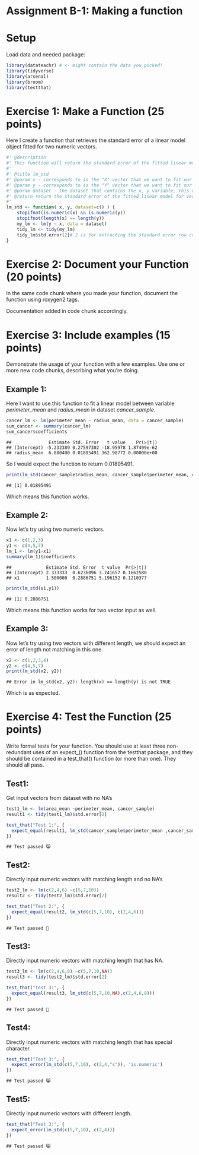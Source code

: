 Assignment B-1: Making a function
================

# Setup

Load data and needed package:

``` r
library(datateachr) # <- might contain the data you picked!
library(tidyverse)
library(arsenal)
library(broom)
library(testthat)
```

# Exercise 1: Make a Function (25 points)

Here I create a function that retrieves the standard error of a linear
model object fitted for two numeric vectors.

``` r
#' @description
#' This function will return the standard error of the fitted linear model for vector x, y. Since we are fitting a linear model, value that's not numeric will not be accepted, also we would expect the length of these two vectors to match. The input vector can have NA as long as we have enough numeric elements to fit our model.
#'
#' @title lm_std
#' @param x - corresponds to is the "X" vector that we want to fit our linear regression model for, 
#' @param y - corresponds to is the "Y" vector that we want to fit our linear regression model for
#' @param dataset - the dataset that contains the x, y variable, this dataset variable is set as an empty vector by default if the user wishes to input two vector x, y directly.
#' @return return the standard error of the fitted linear model for vector x, y.
#'
lm_std <- function( x, y, dataset=c() ) {
    stopifnot(is.numeric(x) && is.numeric(y))
    stopifnot(length(x) == length(y))
    my_lm <- lm(y ~ x, data = dataset)
    tidy_lm <- tidy(my_lm)
    tidy_lm$std.error[2]# 2 is for extracting the standard error row corresponding to our x variable
}
```

# Exercise 2: Document your Function (20 points)

In the same code chunk where you made your function, document the
function using roxygen2 tags.

Documentation added in code chunk accordingly.

# Exercise 3: Include examples (15 points)

Demonstrate the usage of your function with a few examples. Use one or
more new code chunks, describing what you’re doing.  

## Example 1:

Here I want to use this function to fit a linear model between variable
*perimeter_mean* and *radius_mean* in dataset *cancer_sample*.

``` r
cancer_lm <- lm(perimeter_mean ~ radius_mean, data = cancer_sample)
sum_cancer <- summary(cancer_lm)
sum_cancer$coefficients
```

    ##              Estimate Std. Error   t value    Pr(>|t|)
    ## (Intercept) -5.232389 0.27597302 -18.95978 1.87499e-62
    ## radius_mean  6.880400 0.01895491 362.98772 0.00000e+00

So I would expect the function to return 0.01895491.  

``` r
print(lm_std(cancer_sample$radius_mean, cancer_sample$perimeter_mean, cancer_sample))
```

    ## [1] 0.01895491

Which means this function works.

## Example 2:

Now let’s try using two numeric vectors.  

``` r
x1 <- c(1,2,3)
y1 <- c(4,5,7)
lm_1 <- lm(y1~x1)
summary(lm_1)$coefficients
```

    ##             Estimate Std. Error  t value  Pr(>|t|)
    ## (Intercept) 2.333333  0.6236096 3.741657 0.1662580
    ## x1          1.500000  0.2886751 5.196152 0.1210377

``` r
print(lm_std(x1,y1))
```

    ## [1] 0.2886751

Which means this function works for two vector input as well.

## Example 3:

Now let’s try using two vectors with different length, we should expect
an error of length not matching in this one.

``` r
x2 <- c(1,2,3,4)
y2 <- c(4,5,7)
print(lm_std(x2, y2))
```

    ## Error in lm_std(x2, y2): length(x) == length(y) is not TRUE

Which is as expected.

# Exercise 4: Test the Function (25 points)

Write formal tests for your function. You should use at least three
non-redundant uses of an expect\_() function from the testthat package,
and they should be contained in a test_that() function (or more than
one). They should all pass.

## Test1:

Get input vectors from dataset with no NA’s  

``` r
test1_lm <- lm(area_mean ~perimeter_mean, cancer_sample)
result1 <- tidy(test1_lm)$std.error[2]

test_that("Test 1:", {
  expect_equal(result1, lm_std(cancer_sample$perimeter_mean ,cancer_sample$area_mean, cancer_sample))
})
```

    ## Test passed 😸

## Test2:

Directly input numeric vectors with matching length and no NA’s  

``` r
test2_lm <- lm(c(2,4,6) ~c(5,7,10))
result2 <- tidy(test2_lm)$std.error[2]

test_that("Test 2:", {
  expect_equal(result2, lm_std(c(5,7,10), c(2,4,6)))
})
```

    ## Test passed 🌈

## Test3:

Directly input numeric vectors with matching length that has NA.

``` r
test3_lm <- lm(c(2,4,6,8) ~c(5,7,10,NA))
result3 <- tidy(test2_lm)$std.error[2]

test_that("Test 3:", {
  expect_equal(result3, lm_std(c(5,7,10,NA),c(2,4,6,8)))
})
```

    ## Test passed 🌈

## Test4:

Directly input numeric vectors with matching length that has special
character.  

``` r
test_that("Test 3:", {
  expect_error(lm_std(c(5,7,10), c(2,4,"s")), 'is.numeric')
})
```

    ## Test passed 😸

## Test5:

Directly input numeric vectors with different length.

``` r
test_that("Test 3:", {
  expect_error(lm_std(c(5,7,10), c(2,4)))
})
```

    ## Test passed 😸
